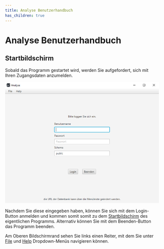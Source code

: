```yaml
---
title: Analyse Benutzerhandbuch
has_children: true
---
```


# Analyse Benutzerhandbuch

## Startbildschirm
Sobald das Programm gestartet wird, werden Sie aufgefordert, sich mit Ihren Zugangsdaten anzumelden.

![LogIn-Bildschirm](resources/index.png)

Nachdem Sie diese eingegeben haben, können Sie sich mit dem Login-Button anmelden und kommen somit somit zu dem [Startbildschirm](menue/index.md) des eigentlichen Programms.
Alternativ können Sie mit dem Beenden-Button das Programm beenden.

Am Oberen Bildschirmrand sehen Sie links einen Reiter, mit dem Sie unter [File](file.md) und [Help](help.md) Dropdown-Menüs navigieren können.